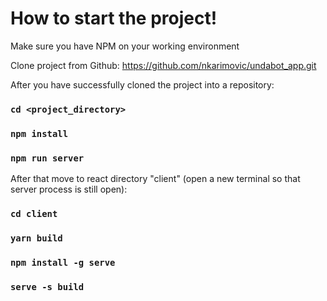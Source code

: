# How to start the project!


 Make sure you have NPM on your working environment
 

 Clone project from Github: https://github.com/nkarimovic/undabot_app.git
 

 After you  have successfully cloned the project into a repository:

  ### `cd <project_directory>`
  ### `npm install`
  ### `npm run server`
  
  After that move to react directory "client" (open a new terminal so that server process is still open):
  ### `cd client`
  ### `yarn build`
  ### `npm install -g serve`
  ### `serve -s build`
